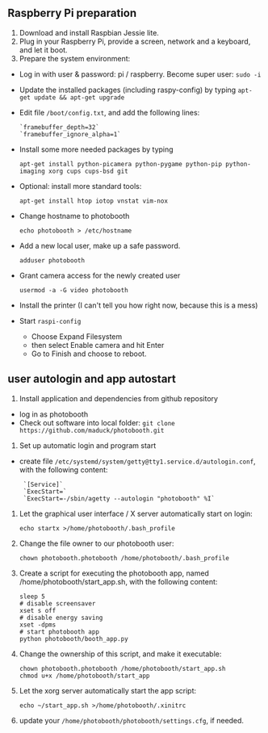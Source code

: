 ## Raspberry Pi preparation
1. Download and install Raspbian Jessie lite.
1. Plug in your Raspberry Pi, provide a screen, network and a keyboard, and let it boot.
1. Prepare the system environment:
  * Log in with user & password: pi / raspberry. Become super user: `sudo -i`
  * Update the installed packages (including raspy-config) by typing `apt-get update && apt-get upgrade`
  * Edit file `/boot/config.txt`, and add the following lines:

        `framebuffer_depth=32`  
        `framebuffer_ignore_alpha=1`

  * Install some more needed packages by typing
      
      `apt-get install python-picamera python-pygame python-pip python-imaging xorg cups cups-bsd git`
      
  * Optional: install more standard tools:

     `apt-get install htop iotop vnstat vim-nox`
  * Change hostname to photobooth
     
     `echo photobooth > /etc/hostname`
  * Add a new local user, make up a safe password.
  
     `adduser photobooth`
  * Grant camera access for the newly created user
    
     `usermod -a -G video photobooth`
  * Install the printer (I can't tell you how right now, because this is a mess)
  * Start `raspi-config`
     * Choose Expand Filesystem
     * then select Enable camera and hit Enter
     * Go to Finish and choose to reboot.

## user autologin and app autostart
    
1. Install application and dependencies from github repository
  * log in as photobooth
  * Check out software into local folder:
    `git clone https://github.com/maduck/photobooth.git`
1. Set up automatic login and program start
  * create file `/etc/systemd/system/getty@tty1.service.d/autologin.conf`, with the following content:

         `[Service]`  
         `ExecStart=`  
         `ExecStart=-/sbin/agetty --autologin "photobooth" %I`

1. Let the graphical user interface / X server automatically start on login:

     `echo startx >/home/photobooth/.bash_profile`

1. Change the file owner to our photobooth user:

     `chown photobooth.photobooth /home/photobooth/.bash_profile`
 
1. Create a script for executing the photobooth app, named /home/photobooth/start_app.sh, with the following content:

      `sleep 5`  
      `# disable screensaver`  
      `xset s off`  
      `# disable energy saving`  
      `xset -dpms`  
      `# start photobooth app`  
      `python photobooth/booth_app.py`

1. Change the ownership of this script, and make it executable:

     `chown photobooth.photobooth /home/photobooth/start_app.sh`  
     `chmod u+x /home/photobooth/start_app`

1. Let the xorg server automatically start the app script:
	
	`echo ~/start_app.sh >/home/photobooth/.xinitrc`
	
1. update your `/home/photobooth/photobooth/settings.cfg`, if needed.

